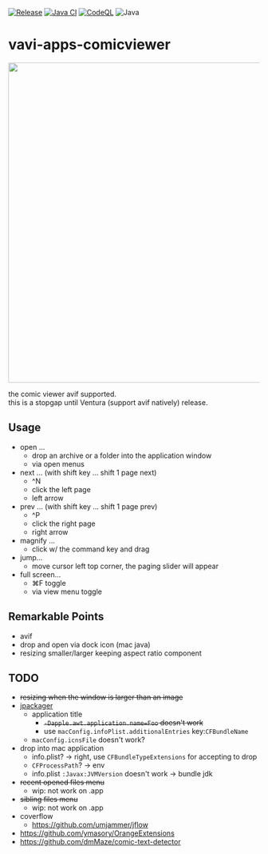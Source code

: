 [![Release](https://jitpack.io/v/umjammer/vavi-apps-comicviewer.svg)](https://jitpack.io/#umjammer/vavi-apps-comicviewer)
[![Java CI](https://github.com/umjammer/vavi-apps-comicviewer/actions/workflows/maven.yml/badge.svg)](https://github.com/umjammer/vavi-apps-comicviewer/actions/workflows/maven.yml)
[![CodeQL](https://github.com/umjammer/vavi-apps-comicviewer/actions/workflows/codeql-analysis.yml/badge.svg)](https://github.com/umjammer/vavi-apps-comicviewer/actions/workflows/codeql-analysis.yml)
![Java](https://img.shields.io/badge/Java-8-b07219)

# vavi-apps-comicviewer

<a href="https://brandmark.io/"><image src="https://repository-images.githubusercontent.com/534397011/27e695b5-6224-4edd-8fb8-d8dbf8bd14b8" width="640"/></a>

the comic viewer avif supported.<br/>
this is a stopgap until Ventura (support avif natively) release.

## Usage

 * open ...
   * drop an archive or a folder into the application window
   * via open menus
 * next ... (with shift key ... shift 1 page next)
   * ^N
   * click the left page
   * left arrow
 * prev ... (with shift key ... shift 1 page prev)
   * ^P
   * click the right page
   * right arrow
 * magnify ...
   * click w/ the command key and drag
 * jump...
   * move cursor left top corner, the paging slider will appear
 * full screen...
   * ⌘F toggle
   * via view menu toggle

## Remarkable Points

 * avif
 * drop and open via dock icon (mac java)
 * resizing smaller/larger keeping aspect ratio component

## TODO

 * ~~resizing when the window is larger than an image~~
 * [jpackager](https://github.com/fvarrui/JavaPackager)
   * application title
     * ~~`-Dapple.awt.application.name=Foo` doesn't work~~
     * use `macConfig.infoPlist.additionalEntries` key:`CFBundleName`
   * `macConfig.icnsFile` doesn't work?
 * drop into mac application
   * info.plist? -> right, use `CFBundleTypeExtensions` for accepting to drop
   * `CFProcessPath`? -> env
   * info.plist `:Javax:JVMVersion` doesn't work -> bundle jdk
 * ~~recent opened files menu~~
   * wip: not work on .app
 * ~~sibling files menu~~
   * wip: not work on .app
 * coverflow
   * https://github.com/umjammer/jflow 
 * https://github.com/ymasory/OrangeExtensions
 * https://github.com/dmMaze/comic-text-detector